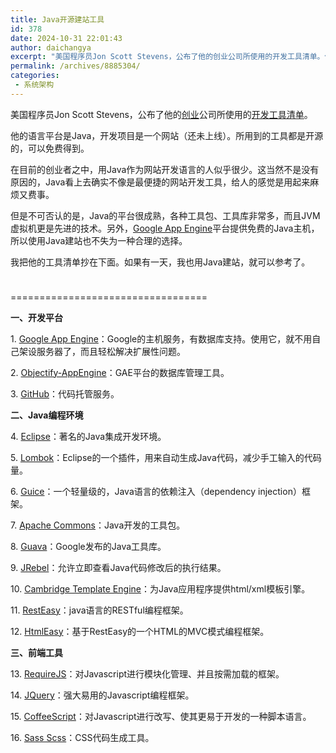 ```yaml
---
title: Java开源建站工具
id: 378
date: 2024-10-31 22:01:43
author: daichangya
excerpt: "美国程序员Jon Scott Stevens，公布了他的创业公司所使用的开发工具清单。他的语言平台是Java，开发项目是一个网站（还未上线）。所用到的工具都是开源的，可以免费得到。在目前的创业者之中，用Java作为网站开发语言的人似乎很少。这当然不是没有原因的，Java看上去确实不像是最便捷的网站开发工具，给人的感觉是用起来麻烦又费事。"
permalink: /archives/8885304/
categories:
 - 系统架构
---
```




美国程序员Jon Scott Stevens，公布了他的[<u>创业</u>](http://www.kuqin.com/chuangye/)公司所使用的[开发工具清单](http://lookfirst.com/2011/08/tools-for-new-generation.html)。


他的语言平台是Java，开发项目是一个网站（还未上线）。所用到的工具都是开源的，可以免费得到。


在目前的创业者之中，用Java作为网站开发语言的人&#20284;乎很少。这当然不是没有原因的，Java看上去确实不像是最便捷的网站开发工具，给人的感觉是用起来麻烦又费事。


但是不可否认的是，Java的平台很成熟，各种工具包、工具库非常多，而且JVM虚拟机更是先进的技术。另外，[Google App Engine](http://code.google.com/appengine/)平台提供免费的Java主机，所以使用Java建站也不失为一种合理的选择。


我把他的工具清单抄在下面。如果有一天，我也用Java建站，就可以参考了。


<img src="http://www.kuqin.com/upimg/allimg/110811/2356035K0-0.jpg" alt="" style="margin:0px 0px 10px; padding:0px; border:none; max-width:580px">


==================================


**一、开发平台**


1.&nbsp;[Google App Engine](http://code.google.com/appengine/)：Google的主机服务，有数据库支持。使用它，就不用自己架设服务器了，而且轻松解决扩展性问题。


2.&nbsp;[Objectify-AppEngine](http://code.google.com/p/objectify-appengine/)：GAE平台的数据库管理工具。


3.&nbsp;[GitHub](https://github.com/)：代码托管服务。


**二、Java编程环境**


4.&nbsp;[Eclipse](http://eclipse.org/)：著名的Java集成开发环境。


5.&nbsp;[Lombok](http://projectlombok.org/)：Eclipse的一个插件，用来自动生成Java代码，减少手工输入的代码量。


6.&nbsp;[Guice](http://code.google.com/p/google-guice/)：一个轻量级的，Java语言的依赖注入（dependency injection）框架。


7.&nbsp;[Apache Commons](http://commons.apache.org/)：Java开发的工具包。


8.&nbsp;[Guava](http://code.google.com/p/guava-libraries/)：Google发布的Java工具库。


9.&nbsp;[JRebel](http://www.zeroturnaround.com/)：允许立即查看Java代码修改后的执行结果。


10.&nbsp;[Cambridge Template Engine](http://code.google.com/p/cambridge/)：为Java应用程序提供html/xml模板引擎。


11.&nbsp;[RestEasy](http://www.jboss.org/resteasy)：java语言的RESTful编程框架。


12.&nbsp;[HtmlEasy](http://code.google.com/p/htmleasy/)：基于RestEasy的一个HTML的MVC模式编程框架。


**三、前端工具**


13.&nbsp;[RequireJS](http://requirejs.org/)：对Javascript进行模块化管理、并且按需加载的框架。


14.&nbsp;[JQuery](http://jquery.com/)：强大易用的Javascript编程框架。


15.&nbsp;[CoffeeScript](http://jashkenas.github.com/coffee-script/)：对Javascript进行改写、使其更易于开发的一种脚本语言。


16.&nbsp;[Sass Scss](http://sass-lang.com/)：CSS代码生成工具。
